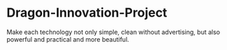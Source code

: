# Dragon-Innovation-Project
Make each technology not only simple, clean without advertising, but also powerful and practical and more beautiful.
